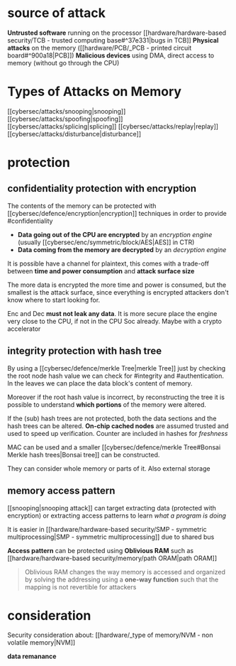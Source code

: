 # source of attack
**Untrusted software** running on the processor [[hardware/hardware-based security/TCB - trusted computing base#^37e331|bugs in TCB]]
**Physical attacks** on the memory ([[hardware/PCB/_PCB - printed circuit board#^900a18|PCB]])
**Malicious devices** using DMA, direct access to memory (without go through the CPU)



# Types of Attacks on Memory
[[cybersec/attacks/snooping|snooping]]
[[cybersec/attacks/spoofing|spoofing]]
[[cybersec/attacks/splicing|splicing]]
[[cybersec/attacks/replay|replay]]
[[cybersec/attacks/disturbance|disturbance]]


# protection

## confidentiality protection with encryption

The contents of the memory can be protected with [[cybersec/defence/encryption|encryption]] techniques in order to provide #confidentiality 

- **Data going out of the CPU are encrypted** by an *encryption engine* (usually [[cybersec/enc/symmetric/block/AES|AES]] in CTR)
- **Data coming from the memory are decrypted** by an *decryption engine* 

It is possible have a channel for plaintext, this comes with a trade-off between **time and power consumption** and **attack surface size**

The more data is encrypted the more time and power is consumed, but the smallest is the attack surface, since everything is encrypted attackers don't know where to start looking for.

Enc and Dec **must not leak any data**. It is more secure place the engine very close to the CPU, if not in the CPU Soc already. Maybe with a crypto accelerator

## integrity protection with hash tree
By using a [[cybersec/defence/merkle Tree|merkle Tree]] just by checking the root node hash value we can check for #integrity and #authentication. 
In the leaves we can place the data block's content of memory.

Moreover if the root hash value is incorrect, by reconstructing the tree it is possible to understand **which portions** of the memory were altered.

If the (sub) hash trees are not protected, both the data sections and the hash trees can be altered. **On-chip cached nodes** are assumed trusted and used to speed up verification. Counter are included in hashes for *freshness*   

MAC can be used and a smaller [[cybersec/defence/merkle Tree#Bonsai Merkle hash trees|Bonsai tree]] can be constructed.

They can consider whole memory or parts of it. Also external storage


## memory access pattern 
[[snooping|snooping attack]] can target extracting data (protected with encryption) or extracting access patterns to learn *what a program is doing*

It is easier in [[hardware/hardware-based security/SMP - symmetric multiprocessing|SMP - symmetric multiprocessing]] due to shared bus

**Access pattern** can be protected using **Oblivious RAM** such as [[hardware/hardware-based security/memory/path ORAM|path ORAM]]

> Oblivious RAM changes the way memory is accessed and organized by solving the addressing using a **one-way function** such that the mapping is not revertible for attackers



# consideration 
Security consideration about: [[hardware/_type of memory/NVM - non volatile memory|NVM]] 

**data remanance**